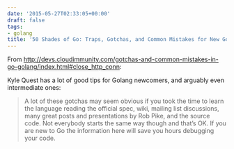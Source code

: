 ```yaml
---
date: '2015-05-27T02:33:05+00:00'
draft: false
tags:
- golang
title: '50 Shades of Go: Traps, Gotchas, and Common Mistakes for New Golang Devs'
---
```


From http://devs.cloudimmunity.com/gotchas-and-common-mistakes-in-go-golang/index.html#close_http_conn:

Kyle Quest has a lot of good tips for Golang newcomers, and arguably even intermediate ones:

>A lot of these gotchas may seem obvious if you took the time to learn the language reading the official spec, wiki, mailing list discussions, many great posts and presentations by Rob Pike, and the source code. Not everybody starts the same way though and that’s OK. If you are new to Go the information here will save you hours debugging your code.
